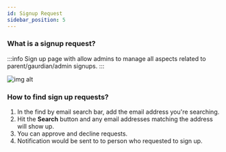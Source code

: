 ```yaml
---
id: Signup Request
sidebar_position: 5
---
```


### What is a signup request?
:::info
Sign up page with allow admins to manage all aspects related to parent/gaurdian/admin signups.
:::

![img alt](/img/signup-request.png)

### How to find sign up requests?
1. In the find by email search bar, add the email address you're searching.
2. Hit the **Search** button and any email addresses matching the address will show up.
3. You can approve and decline requests.
4. Notification would be sent to to person who requested to sign up.